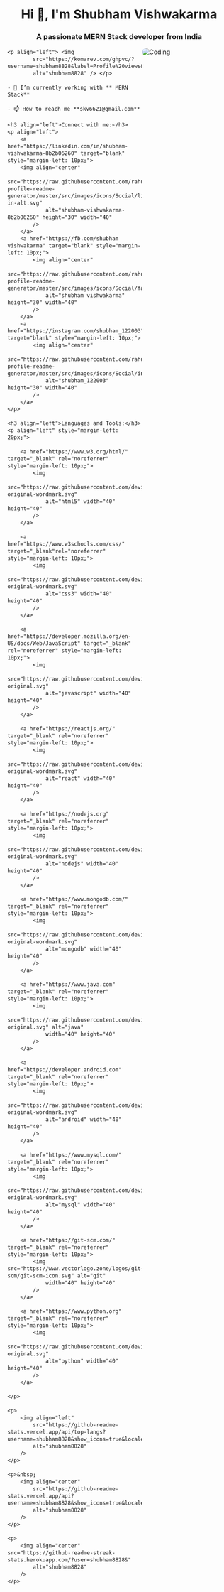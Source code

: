 <h1 align="center">Hi 👋, I'm Shubham Vishwakarma</h1>
    <h3 align="center">A passionate MERN Stack developer from India</h3>
    <img align="right" 
        alt="Coding" width=200 
        style="border-radius:30px ;"
        src="https://prompti.ai/wp-content/uploads/2023/07/pcboi2.png"
    >

    <p align="left"> <img
            src="https://komarev.com/ghpvc/?username=shubham8828&label=Profile%20views&color=0e75b6&style=flat"
            alt="shubham8828" /> </p>

    - 🌱 I’m currently working with ** MERN Stack** 

    - 📫 How to reach me **skv6621@gmail.com**

    <h3 align="left">Connect with me:</h3>
    <p align="left">
        <a href="https://linkedin.com/in/shubham-vishwakarma-8b2b06260" target="blank" style="margin-left: 10px;">
        <img align="center"
                src="https://raw.githubusercontent.com/rahuldkjain/github-profile-readme-generator/master/src/images/icons/Social/linked-in-alt.svg"
                alt="shubham-vishwakarma-8b2b06260" height="30" width="40" 
            />
        </a>
        <a href="https://fb.com/shubham vishwakarma" target="blank" style="margin-left: 10px;">
            <img align="center"
                src="https://raw.githubusercontent.com/rahuldkjain/github-profile-readme-generator/master/src/images/icons/Social/facebook.svg"
                alt="shubham vishwakarma" height="30" width="40" 
            />
        </a>
        <a href="https://instagram.com/shubham_122003" target="blank" style="margin-left: 10px;">
            <img align="center"
                src="https://raw.githubusercontent.com/rahuldkjain/github-profile-readme-generator/master/src/images/icons/Social/instagram.svg"
                alt="shubham_122003" height="30" width="40"
            />
        </a>
    </p>

    <h3 align="left">Languages and Tools:</h3>
    <p align="left" style="margin-left: 20px;">

        <a href="https://www.w3.org/html/" target="_blank" rel="noreferrer" style="margin-left: 10px;"> 
            <img
                src="https://raw.githubusercontent.com/devicons/devicon/master/icons/html5/html5-original-wordmark.svg"
                alt="html5" width="40" height="40" 
            /> 
        </a> 
        
        <a href="https://www.w3schools.com/css/" target="_blank"rel="noreferrer" style="margin-left: 10px;"> 
            <img
                src="https://raw.githubusercontent.com/devicons/devicon/master/icons/css3/css3-original-wordmark.svg"
                alt="css3" width="40" height="40" 
            /> 
        </a>

        <a href="https://developer.mozilla.org/en-US/docs/Web/JavaScript" target="_blank" rel="noreferrer" style="margin-left: 10px;"> 
            <img
                src="https://raw.githubusercontent.com/devicons/devicon/master/icons/javascript/javascript-original.svg"
                alt="javascript" width="40" height="40" 
            /> 
        </a> 

        <a href="https://reactjs.org/" target="_blank" rel="noreferrer" style="margin-left: 10px;"> 
            <img
                src="https://raw.githubusercontent.com/devicons/devicon/master/icons/react/react-original-wordmark.svg"
                alt="react" width="40" height="40" 
            /> 
        </a> 

        <a href="https://nodejs.org" target="_blank" rel="noreferrer" style="margin-left: 10px;"> 
            <img
                src="https://raw.githubusercontent.com/devicons/devicon/master/icons/nodejs/nodejs-original-wordmark.svg"
                alt="nodejs" width="40" height="40" 
            /> 
        </a>

        <a href="https://www.mongodb.com/" target="_blank" rel="noreferrer" style="margin-left: 10px;"> 
            <img
                src="https://raw.githubusercontent.com/devicons/devicon/master/icons/mongodb/mongodb-original-wordmark.svg"
                alt="mongodb" width="40" height="40" 
            /> 
        </a>

        <a href="https://www.java.com" target="_blank" rel="noreferrer" style="margin-left: 10px;"> 
            <img
                src="https://raw.githubusercontent.com/devicons/devicon/master/icons/java/java-original.svg" alt="java"
                width="40" height="40" 
            /> 
        </a> 

        <a href="https://developer.android.com" target="_blank" rel="noreferrer" style="margin-left: 10px;"> 
            <img
                src="https://raw.githubusercontent.com/devicons/devicon/master/icons/android/android-original-wordmark.svg"
                alt="android" width="40" height="40" 
            /> 
        </a> 

        <a href="https://www.mysql.com/" target="_blank" rel="noreferrer" style="margin-left: 10px;"> 
            <img
                src="https://raw.githubusercontent.com/devicons/devicon/master/icons/mysql/mysql-original-wordmark.svg"
                alt="mysql" width="40" height="40" 
            /> 
        </a> 
       
        <a href="https://git-scm.com/" target="_blank" rel="noreferrer" style="margin-left: 10px;"> 
            <img src="https://www.vectorlogo.zone/logos/git-scm/git-scm-icon.svg" alt="git" 
                width="40" height="40" 
            /> 
        </a> 
        
        <a href="https://www.python.org" target="_blank" rel="noreferrer" style="margin-left: 10px;"> 
            <img
                src="https://raw.githubusercontent.com/devicons/devicon/master/icons/python/python-original.svg"
                alt="python" width="40" height="40" 
            /> 
        </a> 
        
    </p>

    <p>
        <img align="left"
            src="https://github-readme-stats.vercel.app/api/top-langs?username=shubham8828&show_icons=true&locale=en&layout=compact"
            alt="shubham8828" 
        />
    </p>

    <p>&nbsp;
        <img align="center"
            src="https://github-readme-stats.vercel.app/api?username=shubham8828&show_icons=true&locale=en"
            alt="shubham8828" 
        />
    </p>

    <p>
        <img align="center" src="https://github-readme-streak-stats.herokuapp.com/?user=shubham8828&"
            alt="shubham8828" 
        />
    </p>
